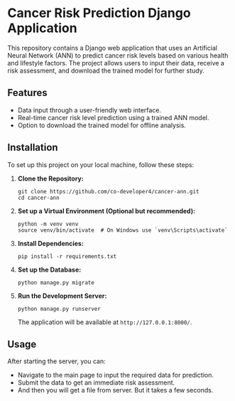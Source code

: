 # Cancer Risk Prediction Django Application

This repository contains a Django web application that uses an Artificial Neural Network (ANN) to predict cancer risk levels based on various health and lifestyle factors. The project allows users to input their data, receive a risk assessment, and download the trained model for further study.

## Features

- Data input through a user-friendly web interface.
- Real-time cancer risk level prediction using a trained ANN model.
- Option to download the trained model for offline analysis.

## Installation

To set up this project on your local machine, follow these steps:

1. **Clone the Repository:**

   ```
   git clone https://github.com/co-developer4/cancer-ann.git
   cd cancer-ann
   ```

2. **Set up a Virtual Environment (Optional but recommended):**

   ```
   python -m venv venv
   source venv/bin/activate  # On Windows use `venv\Scripts\activate`
   ```

3. **Install Dependencies:**

   ```
   pip install -r requirements.txt
   ```

4. **Set up the Database:**

   ```
   python manage.py migrate
   ```

5. **Run the Development Server:**

   ```
   python manage.py runserver
   ```

   The application will be available at `http://127.0.0.1:8000/`.

## Usage

After starting the server, you can:

- Navigate to the main page to input the required data for prediction.
- Submit the data to get an immediate risk assessment.
- And then you will get a file from server. But it takes a few seconds.
